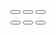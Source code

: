 <div id="litBtnsWrapper" class="p-4 container mx-auto max-w-2xl mt-6 ">
  <button data-btn-nmb="1" id="litbtn1" class="w-24 h-24 m-2"></button>
  <button data-btn-nmb="2" id="litbtn2" class="w-24 h-24 m-2"></button>
  <button data-btn-nmb="3" id="litbtn3" class="w-24 h-24 m-2"></button>
  <br>
  <button data-btn-nmb="4" id="litbtn4" class="w-24 h-24 m-2"></button>
  <button data-btn-nmb="5" id="litbtn5" class="w-24 h-24 m-2"></button>
  <button data-btn-nmb="6" id="litbtn6" class="w-24 h-24 m-2"></button>
</div>